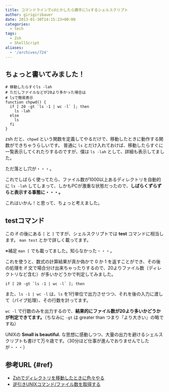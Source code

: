 ```yaml
---
title: コマンドラインでcdとかしたら勝手にlsするシェルスクリプト
author: girigiribauer
date: 2013-01-30T14:15:23+00:00
categories:
  - tech
tags:
  - Zsh
  - ShellScript
aliases:
  - '/archives/724'
---
```

## ちょっと書いてみました！

    # 移動したらすぐls -lah
    # ただしファイルなどが20より多かった場合は
    # lsで簡易表示
    function chpwd() {
      if [ 20 -gt `ls -1 | wc -l` ]; then
        ls -lah
      else
        ls
      fi
    }


zsh だと、`chpwd` という関数を定義してやるだけで、移動したときに動作する関数ができちゃうらしいです。 普通に `ls` とだけ入れておけば、移動したらすぐに一覧表示してくれたりするのですが、僕は `ls -lah` として、詳細も表示してました。

ただ落とし穴が・・・。

これでしばらく使ってたら、ファイル数が1000以上あるディレクトリを自動的に `ls -lah` してしまって、しかもPCが激重な状態だったので、**しばらくずらずらと表示する事態に・・・。**

これはいかん！と思って、ちょっと考えました。

## testコマンド

この if の後にある `[` と `]` ですが、シェルスクリプトでは **test** コマンドに相当します。 `man test` とかで詳しく載ってます。

※補足 `man [` でも載ってました。知らなかった・・・。

これを使うと、数式の計算結果が真か偽かで 0 か 1 を返すことができ、その後の処理を if 文で場合分け出来ちゃったりするので、20よりファイル数（ディレクトリなど含む）が多いかどうかで判定してみました。

    if [ 20 -gt `ls -1 | wc -l` ]; then


また、`ls -1 | wc -l` は、`ls` を1行単位で出力させつつ、それを後の入力に渡して（パイプ処理）、その行数を計ってます。

`wc -l` で行数のみを出力するので、**結果的にファイル数が20より多いかどうかが判定できてます。**（ちなみに `-gt` は greater than つまり『より大きい』の略ですね）

UNIXの **Small is beautiful.** な思想に感動しつつ、大量の出力を避けるシェルスクリプトも書けて万々歳です。（30分ほど仕事が進んでおりませんでしたが・・・）

## 参考URL {#ref}

  * [Zshでディレクトリを移動したときに色々やる][1]
  * [逆引きUNIXコマンド/ファイル数を取得する][2]

 [1]: http://memo.officebrook.net/20100204.html
 [2]: http://linux.just4fun.biz/%E9%80%86%E5%BC%95%E3%81%8DUNIX%E3%82%B3%E3%83%9E%E3%83%B3%E3%83%89/%E3%83%95%E3%82%A1%E3%82%A4%E3%83%AB%E6%95%B0%E3%82%92%E5%8F%96%E5%BE%97%E3%81%99%E3%82%8B.html

